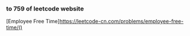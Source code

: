 ### to 759 of leetcode website

[Employee Free Time]https://leetcode-cn.com/problems/employee-free-time/()